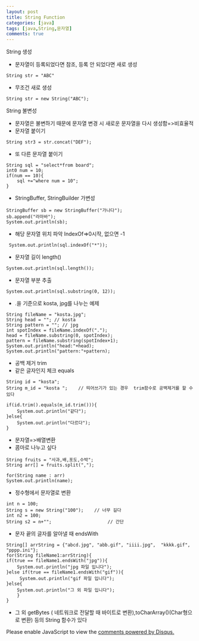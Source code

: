 ```yaml
---
layout: post
title: String Function
categories: [java]
tags: [java,String,문자열]
comments: true
---
```

String 생성
- 문자열이 등록되었다면 참조, 등록 안 되었다면 새로 생성

~~~
String str = "ABC"
~~~
- 무조건 새로 생성

~~~
String str = new String("ABC");
~~~

String 불변성
- 문자열은 불변하기 때문에 문자열 변경 시 새로운 문자열을 다시 생성함=>비효율적
- 문자열 붙이기

~~~
String str3 = str.concat("DEF");
~~~

- 또 다른 문자열 붙이기

~~~
String sql = "select*from board";
int0 num = 10;
if(num == 10){
    sql +="where num = 10";
}
~~~

- StringBuffer, StringBuilder 가변성

~~~
StringBuffer sb = new StringBuffer("가나다");
sb.append("라마바");
System.out.println(sb);
~~~

- 해당 문자열 위치 파악 IndexOf=>0시작, 없으면 -1

~~~
 System.out.println(sql.indexOf("*"));
~~~

- 문자열 길이 length()

~~~
System.out.println(sql.length());
~~~

- 문자열 부분 추출

~~~
System.out.println(sql.substring(0, 12));
~~~

- .을 기준으로 kosta, jpg를 나누는 예제

~~~
String fileName = "kosta.jpg";
String head = ""; // kosta
String pattern = ""; // jpg
int spotIndex = fileName.indexOf(".");
head = fileName.substring(0, spotIndex);
pattern = fileName.substring(spotIndex+1);
System.out.println("head:"+head);
System.out.println("pattern:"+pattern);
~~~

- 공백 제거 trim
- 같은 글자인지 체크 equals

~~~
String id = "kosta";
String m_id = "kosta ";    // 띄어쓰기가 있는 경우  trim함수로 공백제거를 할 수 있다
           
if(id.trim().equals(m_id.trim())){
    System.out.println("같다");
}else{
    System.out.println("다르다");               
}
~~~

- 문자열=>배열변환
- 콤마로 나누고 싶다

~~~
String fruits = "사과,배,포도,수박";
String arr[] = fruits.split(",");
           
for(String name : arr)
System.out.println(name);
~~~

- 정수형에서 문자열로 변환

~~~
int n = 100;                          
String s = new String("100");    // 너무 길다
int n2 = 100;
String s2 = n+"";                     // 간단
~~~

- 문자 끝의 글자를 알아낼 때 endsWith

~~~
String[] arrString = {"abcd.jpg", "abb.gif", "iiii.jpg",  "kkkk.gif", "pppp.ini"};
for(String fileName1:arrString){
if(true == fileName1.endsWith("jpg")){
    System.out.println("jpg 파일 입니다");
}else if(true == fileName1.endsWith("gif")){
     System.out.println("gif 파일 입니다");
}else{
    System.out.println("그 외 파일 입니다");
    }
}
~~~

- 그 외  getBytes ( 네트워크로 전달할 때 바이트로 변환),toCharArray()(Char형으로 변환) 등의 String 함수가 있다


<div id="disqus_thread"></div>
<script>

/**
*  RECOMMENDED CONFIGURATION VARIA*BLES: EDIT AND UNCOMMENT THE SECTION BELOW TO INSERT DYNAMIC VALUES FROM YOUR PLATFORM OR CMS.
*  LEARN WHY DEFINING THESE VARIABLES IS IMPORTANT: https://disqus.com/admin/universalcode/#configuration-variables*/
/*
var disqus_config = function () {
this.page.url = PAGE_URL;  // Replace PAGE_URL with your page's canonical URL variable
this.page.identifier = PAGE_IDENTIFIER; // Replace PAGE_IDENTIFIER with your page's unique identifier variable
};
*/
(function() { // DON'T EDIT BELOW THIS LINE
var d = document, s = d.createElement('script');
s.src = 'https://parkwonhui.disqus.com/embed.js';
s.setAttribute('data-timestamp', +new Date());
(d.head || d.body).appendChild(s);
})();
</script>
<noscript>Please enable JavaScript to view the <a href="https://disqus.com/?ref_noscript">comments powered by Disqus.</a></noscript>
                            